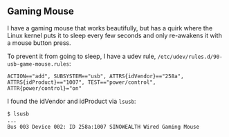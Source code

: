 ## Gaming Mouse

I have a gaming mouse that works beautifully, but has a quirk where the Linux kernel puts it to sleep every few seconds and only re-awakens it with a mouse button press.

To prevent it from going to sleep, I have a udev rule, `/etc/udev/rules.d/90-usb-game-mouse.rules`:

```
ACTION=="add", SUBSYSTEM=="usb", ATTRS{idVendor}=="258a", ATTRS{idProduct}=="1007", TEST=="power/control", ATTR{power/control}="on"
```

I found the idVendor and idProduct via `lsusb`:

```bash
$ lsusb
...
Bus 003 Device 002: ID 258a:1007 SINOWEALTH Wired Gaming Mouse
```
